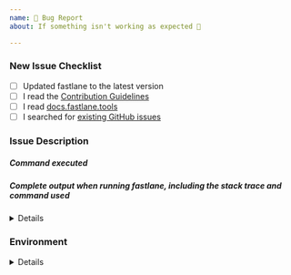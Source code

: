 ```yaml
---
name: 🐛 Bug Report
about: If something isn't working as expected 🤔

---
```


<!-- Thanks for helping fastlane! Before you submit your issue, please make sure you followed our checklist and check the appropriate boxes by putting an x in the [ ]: [x] -->

### New Issue Checklist

- [ ] Updated fastlane to the latest version
- [ ] I read the [Contribution Guidelines](https://github.com/fastlane/fastlane/blob/master/CONTRIBUTING.md)
- [ ] I read [docs.fastlane.tools](https://docs.fastlane.tools)
- [ ] I searched for [existing GitHub issues](https://github.com/fastlane/fastlane/issues)

### Issue Description
<!-- Please include what's happening, expected behavior, and any relevant code samples -->

##### Command executed
<!-- The command you executed on the command line that resulted in an error -->

##### Complete output when running fastlane, including the stack trace and command used
<!-- 
You can use `--capture_output` as the last command line argument for many commands to get that collected for you. Otherwise, please do it manually.
Caution: The output of `--capture_output` could contain sensitive data such as application ids, certificate ids, or email addresses. Please make sure you double check the output and replace anything sensitive you don't wish to submit in the issue 
-->

<details>
  <pre> [REPLACE THIS WITH YOUR INFORMATION] </pre>
</details>

### Environment

<!-- 
Please run `fastlane env` and copy the output below. This will help us help you.
If you used the `--capture_output` option, please remove this block as it is already included there. 
-->

<details>
  <pre> [REPLACE THIS WITH YOUR INFORMATION] </pre>
</details>
